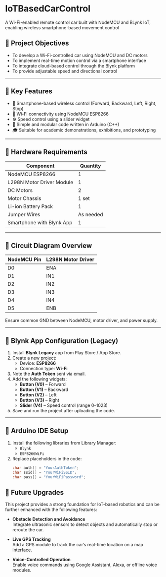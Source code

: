 # IoTBasedCarControl
A Wi-Fi-enabled remote control car built with NodeMCU and BLynk IoT, enabling wireless smartphone-based movement control

## 🎯 Project Objectives

- To develop a Wi-Fi-controlled car using NodeMCU and DC motors
- To implement real-time motion control via a smartphone interface
- To integrate cloud-based control through the Blynk platform
- To provide adjustable speed and directional control

---

## 🧾 Key Features

- 📱 Smartphone-based wireless control (Forward, Backward, Left, Right, Stop)
- 📶 Wi-Fi connectivity using NodeMCU ESP8266
- ⚙️ Speed control using a slider widget
- 🧠 Simple and modular code written in Arduino (C++)
- 🎓 Suitable for academic demonstrations, exhibitions, and prototyping

---

## 🔧 Hardware Requirements

| Component                | Quantity |
|--------------------------|----------|
| NodeMCU ESP8266          | 1        |
| L298N Motor Driver Module| 1        |
| DC Motors                | 2        |
| Motor Chassis            | 1 set    |
| Li-ion Battery Pack      | 1        |
| Jumper Wires             | As needed|
| Smartphone with Blynk App| 1        |

---

## 🔌 Circuit Diagram Overview

| NodeMCU Pin | L298N Motor Driver |
|-------------|---------------------|
| D0          | ENA                 |
| D1          | IN1                 |
| D2          | IN2                 |
| D3          | IN3                 |
| D4          | IN4                 |
| D5          | ENB                 |

Ensure common GND between NodeMCU, motor driver, and power supply.

---

## 📲 Blynk App Configuration (Legacy)

1. Install **Blynk Legacy** app from Play Store / App Store.
2. Create a new project:
   - Device: **ESP8266**
   - Connection type: **Wi-Fi**
3. Note the **Auth Token** sent via email.
4. Add the following widgets:
   - **Button (V0)** – Forward
   - **Button (V1)** – Backward
   - **Button (V2)** – Left
   - **Button (V3)** – Right
   - **Slider (V4)** – Speed control (range 0–1023)
5. Save and run the project after uploading the code.

---

## 🧠 Arduino IDE Setup

1. Install the following libraries from Library Manager:
   - `Blynk`
   - `ESP8266WiFi`
2. Replace placeholders in the code:
   ```cpp
   char auth[] = "YourAuthToken";
   char ssid[] = "YourWiFiSSID";
   char pass[] = "YourWiFiPassword";

## 🔮 Future Upgrades

This project provides a strong foundation for IoT-based robotics and can be further enhanced with the following features:

- **Obstacle Detection and Avoidance**  
  Integrate ultrasonic sensors to detect objects and automatically stop or reroute the car.

- **Live GPS Tracking**  
  Add a GPS module to track the car’s real-time location on a map interface.

- **Voice-Controlled Operation**  
  Enable voice commands using Google Assistant, Alexa, or offline voice modules.

